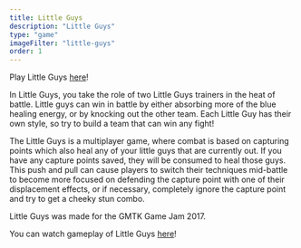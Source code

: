 ```yaml
---
title: Little Guys
description: "Little Guys"
type: "game"
imageFilter: "little-guys"
order: 1
---
```


Play Little Guys [here](https://cnearman.itch.io/littleguys)!

In Little Guys, you take the role of two Little Guys trainers in the heat of battle. Little guys can
win in battle by either absorbing more of the blue healing energy, or by knocking out the other
team. Each Little Guy has their own style, so try to build a team that can win any fight!

The Little Guys is a multiplayer game, where combat is based on capturing points which also
heal any of your little guys that are currently out. If you have any capture points saved, they will
be consumed to heal those guys. This push and pull can cause players to switch their
techniques mid-battle to become more focused on defending the capture point with one of
their displacement effects, or if necessary, completely ignore the capture point and try to get a
cheeky stun combo. 

Little Guys was made for the GMTK Game Jam 2017.

You can watch gameplay of Little Guys [here](https://youtu.be/g9DXyPjxxqs?t=610)!